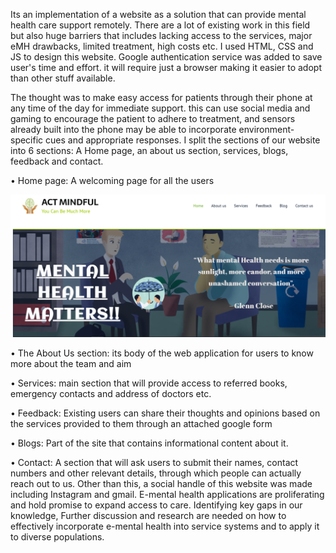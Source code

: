Its an implementation of a website as a solution that can provide mental health care support remotely. There are a lot of existing work in this field but also huge barriers that includes lacking access to the services, major eMH drawbacks, limited treatment, high costs etc. I used HTML, CSS and JS to design this website. Google authentication service was added to save user's time and effort. it will require just a browser making it easier to adopt than other stuff available.

The thought was to make easy access for patients through their phone at any time of the day for immediate support. this can use social media and gaming to encourage the patient to adhere to treatment, and sensors already built into the phone may be able to incorporate environment-specific cues and appropriate responses. I split the sections of our website into 6 sections: A Home page, an about us section, services, blogs, feedback and contact.

• Home page:
A welcoming page for all the users

![Home](Home.png)

• The About Us section:
its body of the web application for users to know more about the team and aim

• Services:
main section that will provide access to referred books, emergency contacts and address of doctors etc.

• Feedback:
Existing users can share their thoughts and opinions based on the services provided to them through an attached google form

• Blogs:
Part of the site that contains informational content about it.

• Contact:
A section that will ask users to submit their names, contact numbers and other relevant details, through which people can actually reach out to us. Other than this, a social handle of this website was made including Instagram and gmail. E-mental health applications are proliferating and hold promise to expand access to care. Identifying key gaps in our knowledge, Further discussion and research are needed on how to effectively incorporate e-mental health into service systems and to apply it to diverse populations.
